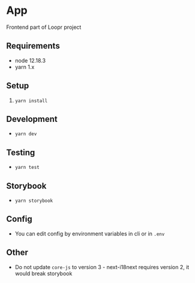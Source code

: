 # App
Frontend part of Loopr project

## Requirements
- node 12.18.3
- yarn 1.x

## Setup
1. `yarn install`

## Development
-  `yarn dev`

## Testing
- `yarn test`

## Storybook
- `yarn storybook`

## Config
- You can edit config by environment variables in cli or in `.env`

## Other
- Do not update `core-js` to version 3 - next-i18next requires version 2, it would break storybook
